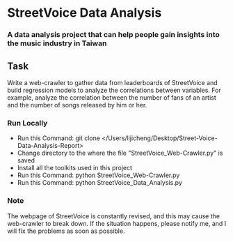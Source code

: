 # StreetVoice Data Analysis

### A data analysis project that can help people gain insights into the music industry in Taiwan

## Task
Write a web-crawler to gather data from leaderboards of StreetVoice and build regression models to analyze the correlations between variables.
For example, analyze the correlation between the number of fans of an artist and the number of songs released by him or her.

### Run Locally
* Run this Command: git clone </Users/lijicheng/Desktop/Street-Voice-Data-Analysis-Report>
* Change directory to the where the file "StreetVoice_Web-Crawler.py" is saved
* Install all the toolkits used in this project
* Run this Command: python StreetVoice_Web-Crawler.py
* Run this Command: python StreetVoice_Data_Analysis.py

### Note
The webpage of StreetVoice is constantly revised, and this may cause the web-crawler to break down.
If the situation happens, please notify me, and I will fix the problems as soon as possible.
